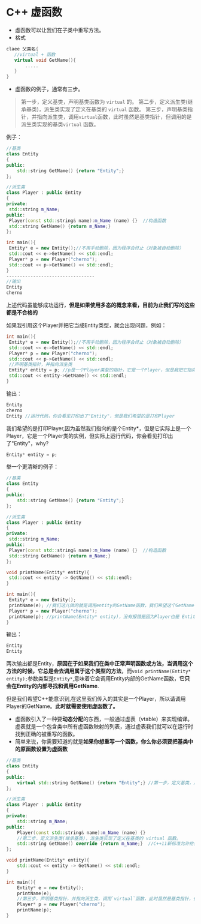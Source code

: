 # C++ 虚函数

- 虚函数可以让我们在子类中重写方法。
- 格式

```cpp
claee 父类名{
   //virtual + 函数
   virtual void GetName(){
       .....
   }
}
```

- 虚函数的例子，通常有三步。

> 第一步，定义基类，声明基类函数为 `virtual` 的。
> 第二步，定义派生类(继承基类)，派生类实现了定义在基类的 `virtual` 函数。
> 第三步，声明基类指针，并指向派生类，调用`virtual`函数，此时虽然是基类指针，但调用的是派生类实现的基类`virtual` 函数。

例子：

```cpp
//基类
class Entity
{
public:
    std::string GetName() {return "Entity";}
};

//派生类
class Player : public Entity
{
private: 
 std::string m_Name; 
public: 
 Player(const std::string& name):m_Name (name) {}  //构造函数
 std::string GetName() {return m_Name;}
};

int main(){
 Entity* e = new Entity();//不用手动删除，因为程序会终止（对象被自动删除）
 std::cout << e->GetName() << std::endl; 
 Player* p = new Player("cherno"); 
 std::cout << p->GetName() << std::endl;
}
---------------------------------
//输出
Entity
cherno
```

上述代码虽能够成功运行，**但是如果使用多态的概念来看，目前为止我们写的这些都是不合格的**

如果我引用这个Player并把它当成Entity类型，就会出现问题，例如：

```cpp
int main(){
 Entity* e = new Entity();//不用手动删除，因为程序会终止（对象被自动删除）
 std::cout << e->GetName() << std::endl; 
 Player* p = new Player("cherno"); 
 std::cout << p->GetName() << std::endl;
 //声明基类指针，并指向派生类
 Entity* entity = p; //p是一个Player类型的指针，它是一个Player，但是我把它指向了一个Entity
 std::cout << entity->GetName() << std::endl; 
}
```

输出：

```cpp
Entity
cherno
Entity //运行代码，你会看见打印出了"Entity"，但是我们希望的是打印Player
```

我们希望的是打印Player,因为虽然我们指向的是个Entity*，但是它实际上是一个Player，它是一个Player类的实例，但实际上运行代码，你会看见打印出了"Entity"，why?

```cpp
Entity* entity = p;
```

举一个更清晰的例子：

```cpp
//基类
class Entity
{
public:
    std::string GetName() {return "Entity";} 
};

//派生类
class Player : public Entity
{
private: 
 std::string m_Name; 
public: 
 Player(const std::string& name):m_Name (name) {}  //构造函数
 std::string GetName() {return m_Name;}
};

void printName(Entity* entity){
 std::cout << entity -> GetName() << std::endl;
}

int main(){
 Entity* e = new Entity();
 printName(e); //我们这儿做的就是调用entity的GetName函数，我们希望这个GetName作用于Entity
 Player* p = new Player("cherno"); 
 printName(p); //printName(Entity* entity)，没有报错是因为Player也是 Entity类型。同样我们希望这个GetName作用于Player
}
```

输出：

```cpp
Entity
Entity
```

两次输出都是Entity，**原因在于如果我们在类中正常声明函数或方法，当调用这个方法的时候，它总是会去调用属于这个类型的方法**，而`void printName(Entity* entity);`参数类型是`Entity*`,意味着它会调用Entity内部的GetName函数，**它只会在Entity的内部寻找和调用GetName**.

但是我们希望C++能意识到,在这里我们传入的其实是一个Player，所以请调用Player的GetName。**此时就需要使用虚函数了。**

- 虚函数引入了一种要**动态分配**的东西，一般通过虚表（vtable）来实现编译。虚表就是一个包含类中所有虚函数映射的列表，通过虚表我们就可以在运行时找到正确的被重写的函数。
- 简单来说，你需要知道的就是**如果你想重写一个函数，你么你必须要把基类中的原函数设置为虚函数**

```cpp
//基类
class Entity
{
public:
    virtual std::string GetName() {return "Entity";} //第一步，定义基类，声明基类函数为 virtual的。
};

//派生类
class Player : public Entity
{
private: 
    std::string m_Name; 
public: 
    Player(const std::string& name):m_Name (name) {} 
    //第二步，定义派生类(继承基类)，派生类实现了定义在基类的 virtual 函数。
    std::string GetName() override {return m_Name;}  //C++11新标准允许给被重写的函数用"override"关键字标记,增强代码可读性。
};

void printName(Entity* entity){
    std::cout << entity -> GetName() << std::endl;
}

int main(){
    Entity* e = new Entity();
    printName(e); 
    //第三步，声明基类指针，并指向派生类，调用`virtual`函数，此时虽然是基类指针，但调用的是派生类实现的基类virtual函数。Entity* p = new Player("cherno");也可以
    Player* p = new Player("cherno"); 
    printName(p); 
}
```